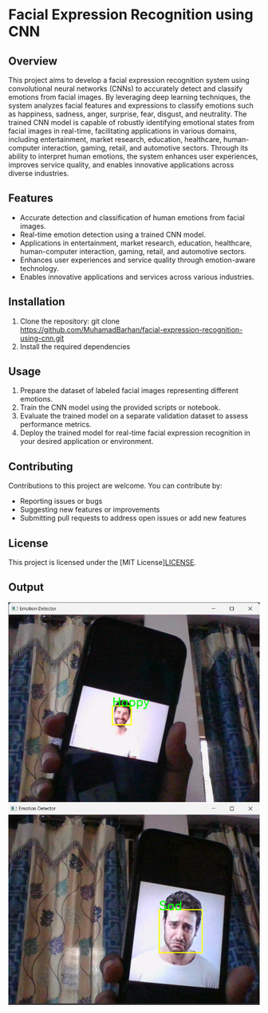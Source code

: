 # Facial Expression Recognition using CNN

## Overview
This project aims to develop a facial expression recognition system using convolutional neural networks (CNNs) to accurately detect and classify emotions from facial images. By leveraging deep learning techniques, the system analyzes facial features and expressions to classify emotions such as happiness, sadness, anger, surprise, fear, disgust, and neutrality. The trained CNN model is capable of robustly identifying emotional states from facial images in real-time, facilitating applications in various domains, including entertainment, market research, education, healthcare, human-computer interaction, gaming, retail, and automotive sectors. Through its ability to interpret human emotions, the system enhances user experiences, improves service quality, and enables innovative applications across diverse industries.

## Features
- Accurate detection and classification of human emotions from facial images.
- Real-time emotion detection using a trained CNN model.
- Applications in entertainment, market research, education, healthcare, human-computer interaction, gaming, retail, and automotive sectors.
- Enhances user experiences and service quality through emotion-aware technology.
- Enables innovative applications and services across various industries.

## Installation
1. Clone the repository:
git clone https://github.com/MuhamadBarhan/facial-expression-recognition-using-cnn.git
2. Install the required dependencies

## Usage
1. Prepare the dataset of labeled facial images representing different emotions.
2. Train the CNN model using the provided scripts or notebook.
3. Evaluate the trained model on a separate validation dataset to assess performance metrics.
4. Deploy the trained model for real-time facial expression recognition in your desired application or environment.

## Contributing
Contributions to this project are welcome. You can contribute by:
- Reporting issues or bugs
- Suggesting new features or improvements
- Submitting pull requests to address open issues or add new features

## License
This project is licensed under the [MIT License][LICENSE](https://github.com/rcaswin/facial-expression-recognition-using-cnn/blob/main/LICENSE.txt).

## Output
![Happy](https://github.com/rcaswin/facial-expression-recognition-using-cnn/blob/main/Output/happy.png)
![Sad](https://github.com/rcaswin/facial-expression-recognition-using-cnn/blob/main/Output/sad.png)

